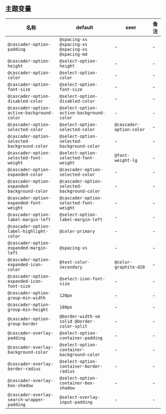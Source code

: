 ## 主题变量

| 名称 | default | seer | 备注 |
| --- | --- | --- | --- |
| `@cascader-option-padding` | `@spacing-xs @spacing-xs @spacing-xs @spacing-md` | - | - |
| `@cascader-option-height` | `@select-option-height` | - | - |
| `@cascader-option-color` | `@select-option-color` | - | - |
| `@cascader-option-font-size` | `@select-option-font-size` | - | - |
| `@cascader-option-disabled-color` | `@select-option-disabled-color` | - | - |
| `@cascader-option-active-background-color` | `@select-option-active-background-color` | - | - |
| `@cascader-option-selected-color` | `@select-option-selected-color` | `@cascader-option-color` | - |
| `@cascader-option-selected-background-color` | `@select-option-selected-background-color` | - | - |
| `@cascader-option-selected-font-weight` | `@select-option-selected-font-weight` | `@font-weight-lg` | - |
| `@cascader-option-expanded-color` | `@cascader-option-selected-color` | - | - |
| `@cascader-option-expanded-background-color` | `@cascader-option-selected-background-color` | - | - |
| `@cascader-option-expanded-font-weight` | `@cascader-option-selected-font-weight` | - | - |
| `@cascader-option-label-margin-left` | `@select-option-label-margin-left` | - | - |
| `@cascader-option-label-highlight-color` | `@color-primary` | - | - |
| `@cascader-option-expanded-margin-left` | `@spacing-xs` | - | - |
| `@cascader-option-expanded-icon-color` | `@text-color-secondary` | `@color-graphite-d20` | - |
| `@cascader-option-expanded-icon-font-size` | `@select-icon-font-size` | - | - |
| `@cascader-option-group-min-width` | `120px` | - | - |
| `@cascader-option-group-min-height` | `180px` | - | - |
| `@cascader-option-group-border` | `@border-width-sm solid @border-color-split` | - | - |
| `@cascader-overlay-padding` | `@select-option-container-padding` | - | - |
| `@cascader-overlay-background-color` | `@select-option-container-background-color` | - | - |
| `@cascader-overlay-border-radius` | `@select-option-container-border-radius` | - | - |
| `@cascader-overlay-box-shadow` | `@select-option-container-box-shadow` | - | - |
| `@cascader-overlay-search-wrapper-padding` | `@select-overlay-input-padding` | - | - |

